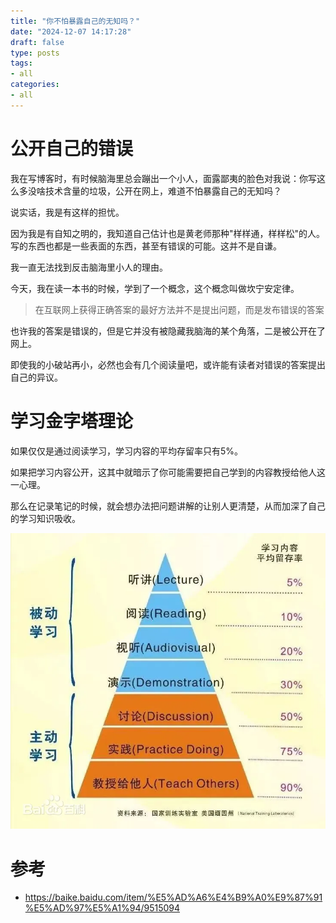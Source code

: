 ```yaml
---
title: "你不怕暴露自己的无知吗？"
date: "2024-12-07 14:17:28"
draft: false
type: posts
tags:
- all
categories:
- all
---
```


# 公开自己的错误

我在写博客时，有时候脑海里总会蹦出一个小人，面露鄙夷的脸色对我说：你写这么多没啥技术含量的垃圾，公开在网上，难道不怕暴露自己的无知吗？

说实话，我是有这样的担忧。

因为我是有自知之明的，我知道自己估计也是黄老师那种"样样通，样样松"的人。 写的东西也都是一些表面的东西，甚至有错误的可能。这并不是自谦。

我一直无法找到反击脑海里小人的理由。

今天，我在读一本书的时候，学到了一个概念，这个概念叫做坎宁安定律。

> 在互联网上获得正确答案的最好方法并不是提出问题，而是发布错误的答案

也许我的答案是错误的，但是它并没有被隐藏我脑海的某个角落，二是被公开在了网上。 

即使我的小破站再小，必然也会有几个阅读量吧，或许能有读者对错误的答案提出自己的异议。

# 学习金字塔理论

如果仅仅是通过阅读学习，学习内容的平均存留率只有5%。

如果把学习内容公开，这其中就暗示了你可能需要把自己学到的内容教授给他人这一心理。

那么在记录笔记的时候，就会想办法把问题讲解的让别人更清楚，从而加深了自己的学习知识吸收。


![](atta/2024-12-22-13-17-38.png)

# 参考
- https://baike.baidu.com/item/%E5%AD%A6%E4%B9%A0%E9%87%91%E5%AD%97%E5%A1%94/9515094
